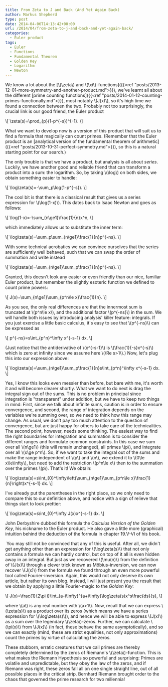 ```yaml
---
title: From Zeta to J and Back (And Yet Again Back)
author: Markus Shepherd
type: post
date: 2014-04-06T14:13:42+00:00
url: /2014/04/from-zeta-to-j-and-back-and-yet-again-back/
categories:
  - Euler product
tags:
  - Euler
  - Functions
  - Fundamental Theorem
  - Golden Key
  - Logarithm
  - Newton
---
```


We know a lot about the [\\(\zeta\\) and \\(\xi\\)-functions]({{<ref "posts/2013-12-01-more-symmetry-and-another-product.md">}}), we've learnt all about the different [prime counting functions]({{<ref "posts/2014-01-12-counting-primes-functionally.md">}}), most notably \\(J(x)\\), so it's high time we found a connection between the two. Probably not too surprisingly, the crucial link is our good friend, the Euler product

\\[ \zeta(s)=\prod_{p}(1-p^{-s})^{-1}. \\]

What we want to develop now is a version of this product that will suit us to find a formula that magically can count primes. (Remember that the Euler product is an [analytical version of the fundamental theorem of arithmetic]({{<ref "posts/2013-10-31-perfect-symmetry.md">}}), so this is a natural starting point for our search.)<!-- more -->

The only trouble is that we have a product, but analysis is all about _series_. Luckily, we have another good and reliable friend that can transform a product into a sum: the logarithm. So, by taking \\(\log\\) on both sides, we obtain something easier to handle:

\\[ \log\zeta(s)=-\sum_p\log(1-p^{-s}). \\]

The cool bit is that there is a classical result that gives us a series expression for \\(\log(1-x)\\). This dates back to Isaac Newton and goes as follows:

\\[ \log(1-x)=-\sum_{n\ge1}\frac{1}{n}x^n, \\]

which immediately allows us to substitute the inner term:

\\[ \log\zeta(s)=\sum_p\sum_{n\ge1}\frac{1}{n}p^{-ns}. \\]

With some technical acrobatics we can convince ourselves that the series are sufficiently well behaved, such that we can swap the order of summation and write instead

\\[ \log\zeta(s)=\sum_{n\ge1}\sum_p\frac{1}{n}p^{-ns}. \\]

Granted, this doesn't look any easier or even friendly than our nice, familiar Euler product, but remember the slightly esoteric function we defined to count prime powers:

\\[ J(x)=\sum_{n\ge1}\sum_{p^n\le x}\frac{1}{n}. \\]

As you see, the only real differences are that the innermost sum is truncated at \\(p^n\le x\\), and the additional factor \\(p^{-ns}\\) in the sum. We will handle both issues by introducing analysis' killer feature: integrals. If you just exercise a little basic calculus, it's easy to see that \\(p^{-ns}\\) can be expressed as

\\[ p^{-ns}=s\int_{p^n}^\infty x^{-s-1} dx. \\]

(Just notice that the antiderivative of \\(x^{-s-1}\\) is \\(\frac{1}{-s}x^{-s}\\) which is zero at infinity since we assume here \\(\Re s>1\\).) Now, let's plug this into our expression above:

\\[ \log\zeta(s)=\sum_{n\ge1}\sum_p\frac{1}{n}s\int_{p^n}^\infty x^{-s-1} dx. \\]

Yes, I know this looks even messier than before, but bare with me, it's worth it and will become clearer shortly. What we want to do next is drag the integral sign out of the sums. This is no problem in principal since integration is "transparent" under addition, but we have to keep two things in mind: First, since we talk about infinite sums, caution is in order to ensure convergence, and second, the range of integration depends on the variables we're summing over, so we need to think how this range may change. As usual, we don't pay too much attention to the question of convergence, but are just happy for others to take care of the technicalities. The second point, however, needs some thinking. The easiest way to find the right boundaries for integration and summation is to consider the different ranges and formulate common constraints. In this case we sum over all \\(n\ge1\\) (this will remain unchanged), all primes \\(p\\), and integrate over all \\(x\ge p^n\\). So, if we want to take the integral out of the sums and make the range independent of \\(p\\) and \\(n\\), we extend it to \\(0\le x\le\infty\\), but need to add the restriction \\(p^n\le x\\) then to the summation over the primes \\(p\\). That's it! We obtain:

\\[ \log\zeta(s)=s\int_{0}^\infty\left(\sum_{n\ge1}\sum_{p^n\le x}\frac{1}{n}\right)x^{-s-1} dx. \\]

I've already put the parentheses in the right place, so we only need to compare this to our definition above, and notice with a sign of relieve that things start to look prettier:

\\[ \log\zeta(s)=s\int_{0}^\infty J(x)x^{-s-1} dx. \\]

John Derbyshire dubbed this formula the _Calculus Version of the Golden Key_, his nickname to the Euler product. He also gave a little more (graphical) intuition behind the deduction of the formula in chapter 19.V-VI of his book.

 You may still not be convinced that any of this is useful. After all, we didn't get anything other than an expression for \\(\log\zeta(s)\\) that not only contains a formula we can hardly control, but on top of it all is even hidden away in an integral. But just as we recovered \\(\mu(n)\\) from the definition of \\(J(x)\\) through a clever trick known as Möbius-inversion, we can now recover \\(J(x)\\) from the formula we found through an even more powerful tool called Fourier-inversion. Again, this would not only deserve its own article, but rather its own blog. Instead, I will just present you the result that we obtain by applying a little Fourier-magic to the _Golden Key_:

\\[ J(x)=\frac{1}{2\pi i}\int_{a-i\infty}^{a+i\infty}\log\zeta(s)x^s\frac{ds}{s}, \\]

where \\(a\\) is any real number with \\(a>1\\). Now, recall that we can express \\(\zeta(s)\\) as a product over its zeros (which means we have a series expression for \\(\log\zeta(s)\\)), and hence we will be able to express \\(J(x)\\) as a sum over the legendary \\(\zeta\\)-zeros. Further, we can calculate \\(\pi(x)\\) from \\(J(x)\\) (in fact, these behave the same asymptotically), and so we can exactly (mind, these are strict equalities, not only approximations) count the primes by virtue of calculating the zeros.

These stubborn, erratic creatures that we call primes are thereby completely determined by the zeros of Riemann's \\(\zeta\\)-function. This is what makes the Riemann Hypothesis so powerful and surprising: Primes are volatile and unpredictable, but they obey the law of the zeros, and if Riemann was right, these zeros fall all on one single straight line, out of all possible places in the critical strip. Bernhard Riemann brought order to the chaos that governed the prime research for two millennia!
